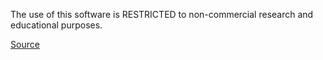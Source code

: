 The use of this software is RESTRICTED to non-commercial research and educational purposes.

[Source](https://github.com/switchablenorms/CelebAMask-HQ#related-projects-using-celebamask-hq)
